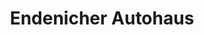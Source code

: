 ---
title: "Endenicher Autohaus"
url: /bonn/endenicher-autohaus-endenicher-strasse/
shop: Autohaus
---